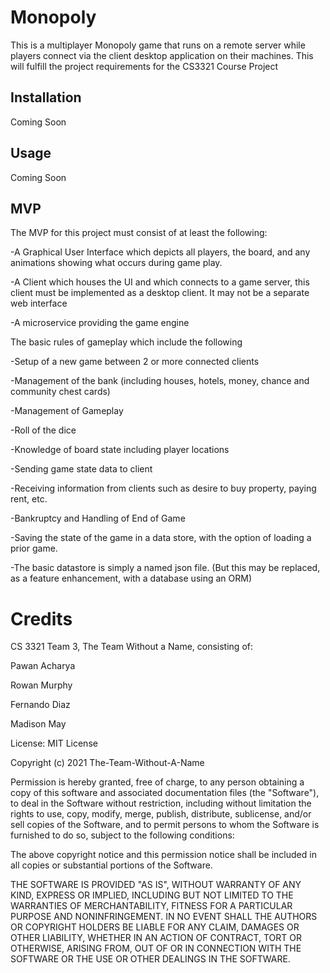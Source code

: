 # Monopoly

This is a multiplayer Monopoly game that runs on a remote server while players connect via the client desktop application on their machines.
This will fulfill the project requirements for the CS3321 Course Project

## Installation
 Coming Soon

## Usage 
Coming Soon
## MVP
The MVP for this project must consist of at least the following:

-A Graphical User Interface which  depicts all players, the board, and any animations showing what occurs during game play.

-A Client which houses the UI and which connects to a game server, this client must be implemented as a desktop client. It may not be a separate web interface

-A microservice providing the game engine

The basic rules of gameplay which include the following

-Setup of a new game between 2 or more connected clients

-Management of the bank (including houses, hotels, money, chance and community chest cards)

-Management of Gameplay

-Roll of the dice

-Knowledge of board state including player locations

-Sending game state data to client 

-Receiving information from clients such as desire to buy property, paying rent, etc.

-Bankruptcy and Handling of End of Game

-Saving the state of the game in a data store, with the option of loading a prior game.

-The basic datastore is simply a named json file. (But this may be replaced, as a feature enhancement, with a database using an ORM)

# Credits

CS 3321 Team 3, The Team Without a Name, consisting of:

Pawan Acharya

Rowan Murphy

Fernando Diaz

Madison May


License:
MIT License

Copyright (c) 2021 The-Team-Without-A-Name

Permission is hereby granted, free of charge, to any person obtaining a copy
of this software and associated documentation files (the "Software"), to deal
in the Software without restriction, including without limitation the rights
to use, copy, modify, merge, publish, distribute, sublicense, and/or sell
copies of the Software, and to permit persons to whom the Software is
furnished to do so, subject to the following conditions:

The above copyright notice and this permission notice shall be included in all
copies or substantial portions of the Software.

THE SOFTWARE IS PROVIDED "AS IS", WITHOUT WARRANTY OF ANY KIND, EXPRESS OR
IMPLIED, INCLUDING BUT NOT LIMITED TO THE WARRANTIES OF MERCHANTABILITY,
FITNESS FOR A PARTICULAR PURPOSE AND NONINFRINGEMENT. IN NO EVENT SHALL THE
AUTHORS OR COPYRIGHT HOLDERS BE LIABLE FOR ANY CLAIM, DAMAGES OR OTHER
LIABILITY, WHETHER IN AN ACTION OF CONTRACT, TORT OR OTHERWISE, ARISING FROM,
OUT OF OR IN CONNECTION WITH THE SOFTWARE OR THE USE OR OTHER DEALINGS IN THE
SOFTWARE.
